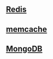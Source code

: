 ## [Redis](dataStorage/NoSQL/Redis.md)

## [memcache](dataStorage/NoSQL/memcache.md)

## [MongoDB](dataStorage/NoSQL/MongoDB.md)







